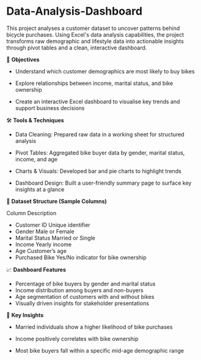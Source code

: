 # Data-Analysis-Dashboard
This project analyses a customer dataset to uncover patterns behind bicycle purchases. Using Excel's data analysis capabilities, the project transforms raw demographic and lifestyle data into actionable insights through pivot tables and a clean, interactive dashboard.

🎯 ****Objectives****

- Understand which customer demographics are most likely to buy bikes

- Explore relationships between income, marital status, and bike ownership

- Create an interactive Excel dashboard to visualise key trends and support business decisions

🛠️ ****Tools & Techniques****

- Data Cleaning: Prepared raw data in a working sheet for structured analysis

- Pivot Tables: Aggregated bike buyer data by gender, marital status, income, and age

- Charts & Visuals: Developed bar and pie charts to highlight trends

- Dashboard Design: Built a user-friendly summary page to surface key insights at a glance

📁 ****Dataset Structure (Sample Columns)****

Column	Description

- Customer ID	Unique identifier
- Gender	Male or Female
- Marital Status	Married or Single
- Income	Yearly income
- Age	Customer’s age
- Purchased Bike	Yes/No indicator for bike ownership

📈 ****Dashboard Features****

- Percentage of bike buyers by gender and marital status
- Income distribution among buyers and non-buyers
- Age segmentation of customers with and without bikes
- Visually driven insights for stakeholder presentations

📌 ****Key Insights****

- Married individuals show a higher likelihood of bike purchases

- Income positively correlates with bike ownership

- Most bike buyers fall within a specific mid-age demographic range

